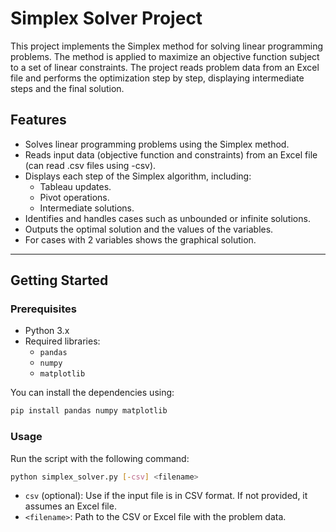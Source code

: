# Simplex Solver Project

This project implements the Simplex method for solving linear programming problems. The method is applied to maximize an objective function subject to a set of linear constraints. The project reads problem data from an Excel file and performs the optimization step by step, displaying intermediate steps and the final solution.

## Features

- Solves linear programming problems using the Simplex method.
- Reads input data (objective function and constraints) from an Excel file (can read .csv files using -csv).
- Displays each step of the Simplex algorithm, including:
  - Tableau updates.
  - Pivot operations.
  - Intermediate solutions.
- Identifies and handles cases such as unbounded or infinite solutions.
- Outputs the optimal solution and the values of the variables.
- For cases with 2 variables shows the graphical solution.

---

## Getting Started

### Prerequisites

- Python 3.x
- Required libraries:
  - `pandas`
  - `numpy`
  - `matplotlib`

You can install the dependencies using:

```bash
pip install pandas numpy matplotlib
```

### Usage

Run the script with the following command:
``` bash
python simplex_solver.py [-csv] <filename>
```
- `csv` (optional): Use if the input file is in CSV format. If not provided, it assumes an Excel file.
- `<filename>`: Path to the CSV or Excel file with the problem data.


